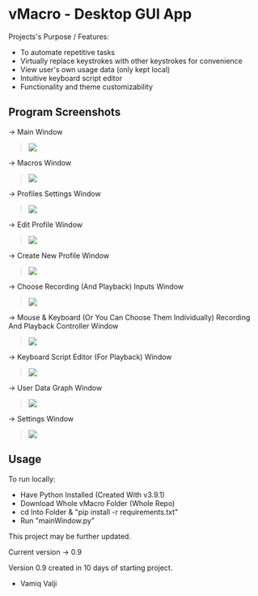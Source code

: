 # vMacro - Desktop GUI App

Projects's Purpose / Features:

- To automate repetitive tasks
- Virtually replace keystrokes with other keystrokes for convenience
- View user's own usage data (only kept local)
- Intuitive keyboard script editor
- Functionality and theme customizability

## Program Screenshots

-> Main Window
> ![](readme_images/main.PNG)

-> Macros Window
> ![](readme_images/macros.PNG)

-> Profiles Settings Window
> ![](readme_images/profileSettings.PNG)

-> Edit Profile Window
> ![](readme_images/editProfile.PNG)

-> Create New Profile Window
> ![](readme_images/createProfile.PNG)

-> Choose Recording (And Playback) Inputs Window
> ![](readme_images/recordings.PNG)

-> Mouse & Keyboard (Or You Can Choose Them Individually) Recording And Playback Controller Window
> ![](readme_images/recordM&KB.PNG)

-> Keyboard Script Editor (For Playback) Window
> ![](readme_images/keyboardScriptEditor.PNG)

-> User Data Graph Window
> ![](readme_images/userDataGraph.PNG)

-> Settings Window
> ![](readme_images/settings.PNG)

## Usage

To run locally:

- Have Python Installed (Created With v3.9.1)
- Download Whole vMacro Folder (Whole Repo)
- cd Into Folder & "pip install -r requirements.txt"
- Run "mainWindow.py"

This project may be further updated.

Current version -> 0.9

Version 0.9 created in 10 days of starting project.

- Vamiq Valji
